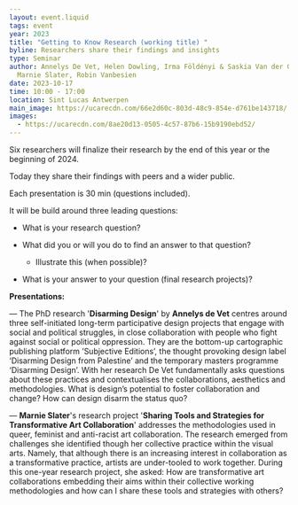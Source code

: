 ```yaml
---
layout: event.liquid
tags: event
year: 2023
title: "Getting to Know Research (working title) "
byline: Researchers share their findings and insights
type: Seminar
author: Annelys De Vet, Helen Dowling, Irma Földényi & Saskia Van der Gucht,
  Marnie Slater, Robin Vanbesien
date: 2023-10-17
time: 10:00 - 17:00
location: Sint Lucas Antwerpen
main_image: https://ucarecdn.com/66e2d60c-803d-48c9-854e-d761be143718/
images:
  - https://ucarecdn.com/8ae20d13-0505-4c57-87b6-15b9190ebd52/
---
```

Six researchers will finalize their research by the end of this year or the beginning of 2024. 

Today they share their findings with peers and a wider public.

Each presentation is 30 min (questions included). 

It will be build around three leading questions: 

* What is your research question?
* What did you or will you do to find an answer to that question? 

  * Illustrate this (when possible)?
* What is your answer to your question (final research projects)?

**Presentations:**

— The PhD research '**Disarming Design**' by **Annelys de Vet** centres around three self-initiated long-term participative design projects that engage with social and political struggles, in close collaboration with people who fight against social or political oppression. They are the bottom-up cartographic publishing platform ’Subjective Editions’, the thought provoking design label ‘Disarming Design from Palestine’ and the temporary masters programme ‘Disarming Design’. With her research De Vet fundamentally asks questions about these practices and contextualises the collaborations, aesthetics and methodologies. What is design’s potential to foster collaboration and change? How can design disarm the status quo?

— **Marnie Slater**'s research project '**Sharing Tools and Strategies for Transformative Art Collaboration**' addresses the methodologies used in queer, feminist and anti-racist art collaboration. The research emerged from challenges she identified though her collective practice within the visual arts. Namely, that although there is an increasing interest in collaboration as a transformative practice, artists are under-tooled to work together. During this one-year research project, she asked: How are transformative art collaborations embedding their aims within their collective working methodologies and how can I share these tools and strategies with others?